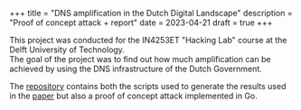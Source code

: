 +++
title = "DNS amplification in the Dutch Digital Landscape"
description = "Proof of concept attack + report"
date = 2023-04-21
draft = true
+++

This project was conducted for the IN4253ET "Hacking Lab" course at the Delft University of Technology.  
The goal of the project was to find out how much amplification can be achieved by using the DNS infrastructure of the Dutch Government.

The [repository](https://github.com/gregor160300/IN4253ET-HackingLab) contains both the scripts used to generate the results used in the [paper](https://github.com/gregor160300/IN4253ET-HackingLab/blob/main/results/paper.pdf)
but also a proof of concept attack implemented in Go.

